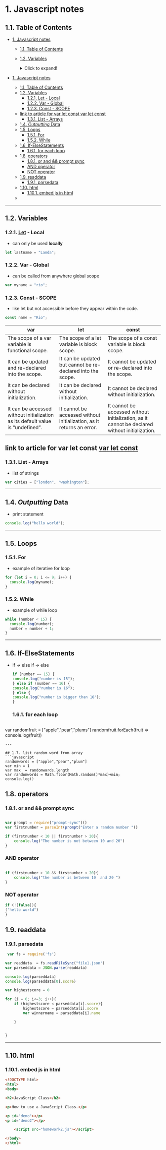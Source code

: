 # 1. Javascript notes

## 1.1. Table of Contents

- [1. Javascript notes](#1-javascript-notes)
  - [1.1. Table of Contents](#11-table-of-contents)
  - [1.2. Variables](#12-variables)

    <details>
      <summary>Click to expand!</summary>
    
    - [1.2.1. Let - Local](#121-let---local)
    - [1.2.2. Var - Global](#122-var---global)
    - [1.2.3. <u>Const</u> - SCOPE](#123-const---scope)
    - 
    <detials>

- [1. Javascript notes](#1-javascript-notes)
  - [1.1. Table of Contents](#11-table-of-contents)
  - [1.2. Variables](#12-variables)
    - [1.2.1. <u>Let</u> - Local](#121-uletu---local)
    - [1.2.2. Var - Global](#122-var---global)
    - [1.2.3. Const - SCOPE](#123-const---scope)
  - [link to article for var let const var let const](#link-to-article-for-var-let-const-var-let-const)
    - [1.3.1. List - Arrays](#131-list---arrays)
  - [1.4. *Outputting* Data](#14-outputting-data)
  - [1.5. Loops](#15-loops)
    - [1.5.1. For](#151-for)
    - [1.5.2. While](#152-while)
  - [1.6. If-ElseStatements](#16-if-elsestatements)
    - [1.6.1. for each loop](#161-for-each-loop)
  - [1.8. operators](#18-operators)
    - [1.8.1. or and && prompt sync](#181-or-and--prompt-sync)
    - [AND operator](#and-operator)
    - [NOT operator](#not-operator)
  - [1.9. readdata](#19-readdata)
    - [1.9.1. parsedata](#191-parsedata)
  - [1.10. html](#110-html)
    - [1.10.1. embed js in html](#1101-embed-js-in-html)
  - [](#)

---

## 1.2. Variables

### 1.2.1. <u>Let</u> - Local

- can only be used **locally**

```javascript
let lastname = "Landa";
```

### 1.2.2. Var - Global

- can be called from anywhere global scope 

```javascript
var myname = "rio";
```

### 1.2.3. Const - SCOPE

- like let but not accessible before they appear within the code.

```javascript
const name = "Rio";
```

| var                                                                            | let                                                                   | const                                                                                          |
| ------------------------------------------------------------------------------ | --------------------------------------------------------------------- | ---------------------------------------------------------------------------------------------- |
| The scope of a var variable is functional scope.                               | The scope of a let variable is block scope.                           | The scope of a const variable is block scope.                                                  |
| It can be updated and re-declared into the scope.                              | It can be updated but cannot be re-declared into the scope.           | It cannot be updated or re-declared into the scope.                                            |
| It can be declared without initialization.                                     | It can be declared without initialization.                            | It cannot be declared without initialization.                                                  |
| It can be accessed without initialization as its default value is “undefined”. | It cannot be accessed without initialization, as it returns an error. | It cannot be accessed without initialization, as it cannot be declared without initialization. |

link to article for var let const [var let const](https://www.geeksforgeeks.org/difference-between-var-let-and-const-keywords-in-javascript/#:~:text=The%20scope%20of%20a%20let%20variable%20is%20block%20scope.,re%2Ddeclared%20into%20the%20scope.)
---

### 1.3.1. List - Arrays

- list of strings

```javascript
var cities = ["london", "washington"];
```

---

## 1.4. *Outputting* Data

- print statement

```javascript
console.log("hello world");
```

---

## 1.5. Loops

### 1.5.1. For

- example of iterative for loop

```javascript
for (let i = 0; i <= 9; i++) {
  console.log(myname);
}
```

### 1.5.2. While

- example of while loop

```javascript
while (number < 15) {
  console.log(number);
  number = number + 1;
}
```

---

## 1.6. If-ElseStatements

- if -> else if -> else
  
  ```javascript
  if (number == 15) {
  console.log("number is 15");
  } else if (number == 16) {
  console.log("number is 16");
  } else {
  console.log("number is bigger than 16");
  }
  ```
  
  ### 1.6.1. for each loop
  
  ```javascript
  
  ```

var randomfruit = ["apple","pear","plums"]
randomfruit.forEach(fruit => console.log(fruit))

```
---

## 1.7. list random word from array
```javascript
randomwords = ["apple","pear","plum"]
var min = 1
var max  = randomwords.length
var randomwords = Math.floor(Math.random()*max)+min;
console.log()
```

## 1.8. operators

### 1.8.1. or and && prompt sync

```javascript

var prompt = require("prompt-sync")()
var firstnumber = parseInt(prompt("Enter a random number "))

if (firstnumber < 10 || firstnumber > 20){
    console.log("The number is not between 10 and 20")
}

```

### AND operator

```javascript

if (firstnumber > 10 && firstnumber < 20){
    console.log("the number is between 10  and 20 ")
}
```
### NOT operator
```javascript
if (!(false)){
("hello world")
}
```

## 1.9. readdata

### 1.9.1. parsedata

```javascript
 var fs = require('fs')

var readdata  = fs.readFileSync("file1.json")
var parseddata = JSON.parse(readdata)

console.log(parseddata)
console.log(parseddata[0].score)

var highestscore = 0

for (i = 0; i<=3; i++){
    if (highestscore < parseddata[i].score){
        highestscore = parseddata[i].score
        var winnername = parseddata[i].name

    }


}
```

---

## 1.10. html

### 1.10.1. embed js in html

```html
<!DOCTYPE html>
<html>
<body>

<h2>JavaScript Class</h2>

<p>How to use a JavaScript Class.</p>

<p id="demo"></p>
<p id="demo2"></p>

    <script src="homework2.js"></script>

</body>
</html>
```

## 
